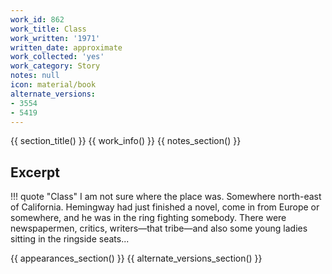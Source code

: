 ```yaml
---
work_id: 862
work_title: Class
work_written: '1971'
written_date: approximate
work_collected: 'yes'
work_category: Story
notes: null
icon: material/book
alternate_versions:
- 3554
- 5419
---
```


{{ section_title() }}
{{ work_info() }}
{{ notes_section() }}
## Excerpt
!!! quote "Class"
    I am not sure where the place was. Somewhere north-east of California. Hemingway had just finished a novel, come in from Europe or somewhere, and he was in the ring fighting somebody. There were newspapermen, critics, writers—that tribe—and also some young ladies sitting in the ringside seats...

{{ appearances_section() }}
{{ alternate_versions_section() }}